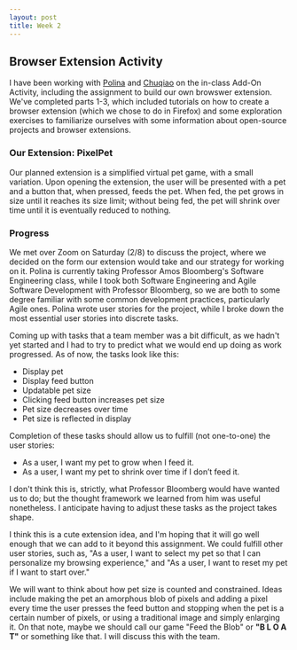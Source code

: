 ```yaml
---
layout: post
title: Week 2
---
```


## Browser Extension Activity
I have been working with [Polina](https://github.com/polinapianina) and [Chuqiao](https://github.com/ChuqiaoHuang) on the in-class Add-On Activity, including the assignment to build our own browswer extension. We've completed parts 1-3, which included tutorials on how to create a browser extension (which we chose to do in Firefox) and some exploration exercises to familiarize ourselves with some information about open-source projects and browser extensions.

### Our Extension: PixelPet
Our planned extension is a simplified virtual pet game, with a small variation. Upon opening the extension, the user will be presented with a pet and a button that, when pressed, feeds the pet. When fed, the pet grows in size until it reaches its size limit; without being fed, the pet will shrink over time until it is eventually reduced to nothing.

### Progress
We met over Zoom on Saturday (2/8) to discuss the project, where we decided on the form our extension would take and our strategy for working on it. Polina is currently taking Professor Amos Bloomberg's Software Engineering class, while I took both Software Engineering and Agile Software Development with Professor Bloomberg, so we are both to some degree familiar with some common development practices, particularly Agile ones. Polina wrote user stories for the project, while I broke down the most essential user stories into discrete tasks.

Coming up with tasks that a team member was a bit difficult, as we hadn't yet started and I had to try to predict what we would end up doing as work progressed. As of now, the tasks look like this:

- Display pet
- Display feed button
- Updatable pet size
- Clicking feed button increases pet size
- Pet size decreases over time
- Pet size is reflected in display

Completion of these tasks should allow us to fulfill (not one-to-one) the user stories:

- As a user, I want my pet to grow when I feed it.
- As a user, I want my pet to shrink over time if I don’t feed it.

I don't think this is, strictly, what Professor Bloomberg would have wanted us to do; but the thought framework we learned from him was useful nonetheless. I anticipate having to adjust these tasks as the project takes shape.

I think this is a cute extension idea, and I'm hoping that it will go well enough that we can add to it beyond this assignment. We could fulfill other user stories, such as, "As a user, I want to select my pet so that I can personalize my browsing experience," and "As a user, I want to reset my pet if I want to start over."

We will want to think about how pet size is counted and constrained. Ideas include making the pet an amorphous blob of pixels and adding a pixel every time the user presses the feed button and stopping when the pet is a certain number of pixels, or using a traditional image and simply enlarging it. On that note, maybe we should call our game "Feed the Blob" or **"B L O A T"** or something like that. I will discuss this with the team.